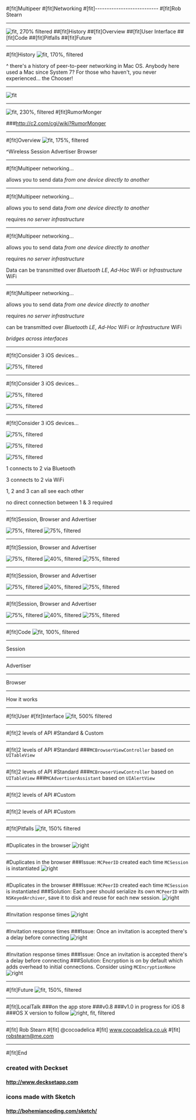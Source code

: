 #[fit]Multipeer 
#[fit]Networking
#[fit]---------------------------
#[fit]Rob Stearn

---
![fit, 270% filtered](http://cdn.macrumors.com/article/2011/03/23/095149-federighi_lion.jpg)
##[fit]History
##[fit]Overview
##[fit]User Interface
##[fit]Code
##[fit]Pitfalls
##[fit]Future

---
#[fit]History
![fit, 170%, filtered](http://lowendmac.com/wp-content/uploads/mac-plus-and-laserwriter.jpg)

^ there's a history of peer-to-peer networking in Mac OS. 
Anybody here used a Mac since System 7? 
For those who haven't, you never experienced... the Chooser!

---
![fit](http://computers.mcbx.netne.net/apple/general/chooser.jpg)

---
![fit, 230%, filtered](http://4.bp.blogspot.com/-nVc-nbWq7_s/To2LKMf1TiI/AAAAAAAAI7Y/hSrKS6BeWeI/s640/Matrix_024Pyxurz.jpg)
#[fit]RumorMonger

###http://c2.com/cgi/wiki?RumorMonger

---
#[fit]Overview
![fit, 175%, filtered](http://www.overviewthemovie.com/wp-content/uploads/2012/12/MegaEarth01.jpg)

^Wireless
Session
Advertiser
Browser

---
#[fit]Multipeer networking... 

allows you to send data *from one device directly to another*


---
#[fit]Multipeer networking... 

allows you to send data *from one device directly to another*

requires *no server infrastructure*


---
#[fit]Multipeer networking... 

allows you to send data *from one device directly to another*

requires *no server infrastructure*

Data can be transmitted over *Bluetooth LE*, *Ad-Hoc* WiFi or *Infrastructure* WiFi

---
#[fit]Multipeer networking... 

allows you to send data *from one device directly to another*

requires *no server infrastructure*

can be transmitted over *Bluetooth LE*, *Ad-Hoc* WiFi or *Infrastructure* WiFi

*bridges across interfaces*

---
#[fit]Consider 3 iOS devices...
 
![75%, filtered](https://dl.dropboxusercontent.com/u/5034400/wifi.png)

---
#[fit]Consider 3 iOS devices...

![75%, filtered](https://dl.dropboxusercontent.com/u/5034400/wifi.png)


![75%, filtered](https://dl.dropboxusercontent.com/u/5034400/both.png)


---
#[fit]Consider 3 iOS devices...

![75%, filtered](https://dl.dropboxusercontent.com/u/5034400/wifi.png)


![75%, filtered](https://dl.dropboxusercontent.com/u/5034400/both.png)


![75%, filtered](https://dl.dropboxusercontent.com/u/5034400/bluetooth.png)

1 connects to 2 via Bluetooth

3 connects to 2 via WiFi

1, 2 and 3 can all see each other

no direct connection between 1 & 3 required

---
#[fit]Session, Browser and Advertiser

![75%, filtered](https://dl.dropboxusercontent.com/u/5034400/plain.png)
![75%, filtered](https://dl.dropboxusercontent.com/u/5034400/plain.png)

---
#[fit]Session, Browser and Advertiser

![75%, filtered](https://dl.dropboxusercontent.com/u/5034400/sender.png)
![40%, filtered](https://dl.dropboxusercontent.com/u/5034400/recieve.png)
![75%, filtered](https://dl.dropboxusercontent.com/u/5034400/plain.png)

---
#[fit]Session, Browser and Advertiser

![75%, filtered](https://dl.dropboxusercontent.com/u/5034400/sender.png)
![40%, filtered](https://dl.dropboxusercontent.com/u/5034400/send.png)
![75%, filtered](https://dl.dropboxusercontent.com/u/5034400/receiver.png)

---
#[fit]Session, Browser and Advertiser

![75%, filtered](https://dl.dropboxusercontent.com/u/5034400/plain.png)
![40%, filtered](https://dl.dropboxusercontent.com/u/5034400/bidirectional.png)
![75%, filtered](https://dl.dropboxusercontent.com/u/5034400/plain.png)

---
#[fit]Code
![fit, 100%, filtered](http://images4.alphacoders.com/270/27094.jpg)

---
Session

---
Advertiser

---
Browser

---
How it works

---
#[fit]User 
#[fit]Interface
![fit, 500% filtered](http://www.noupe.com/wp-content/uploads/2012/02/wireframingkits61.jpg)

---
#[fit]2 levels of API
#Standard & Custom

---
#[fit]2 levels of API
#Standard
###```MCBrowserViewController``` based on ```UITableView```

---
#[fit]2 levels of API
#Standard
###```MCBrowserViewController``` based on ```UITableView```
###```MCAdvertiserAssistant``` based on ```UIAlertView```

---
#[fit]2 levels of API
#Custom

---
#[fit]2 levels of API
#Custom

---
#[fit]Pitfalls
![fit, 150% filtered](http://i.stack.imgur.com/nI9zx.jpg)

---
#Duplicates in the browser
![right](https://dl.dropboxusercontent.com/u/5034400/IMG_6028.PNG)

---
#Duplicates in the browser
###Issue: ```MCPeerID``` created each time ```MCSession``` is instantiated
![right](https://dl.dropboxusercontent.com/u/5034400/IMG_6028.PNG)

---
#Duplicates in the browser
###Issue: ```MCPeerID``` created each time ```MCSession``` is instantiated
###Solution: Each peer should serialize its own ```MCPeerID``` with ```NSKeyedArchiver```, save it to disk and reuse for each new session.
![right](https://dl.dropboxusercontent.com/u/5034400/IMG_6028.PNG)

---
#Invitation response times
![right](https://dl.dropboxusercontent.com/u/5034400/IMG_6029.PNG)

---
#Invitation response times
###Issue: Once an invitation is accepted there's a delay before connecting
![right](https://dl.dropboxusercontent.com/u/5034400/IMG_6029.PNG)

---
#Invitation response times
###Issue: Once an invitation is accepted there's a delay before connecting
###Solution: Encryption is on by default which adds overhead to initial connections. Consider using ```MCEncryptionNone```
![right](https://dl.dropboxusercontent.com/u/5034400/IMG_6029.PNG)

---
#[fit]Future
![fit, 150%, filtered](http://thumbs.dreamstime.com/z/tunnel-futuristic-18180424.jpg)

---
#[fit]LocalTalk
###on the app store
###v0.8
###v1.0 in progress for iOS 8
###OS X version to follow
![right, fit, filtered](https://dl.dropboxusercontent.com/u/5034400/LTSplash.png)

---

#[fit] Rob Stearn
#[fit] @cocoadelica
#[fit] www.cocoadelica.co.uk
#[fit] robstearn@me.com

---
#[fit]End
### created with Deckset
#### http://www.decksetapp.com
### icons made with Sketch
#### http://bohemiancoding.com/sketch/

